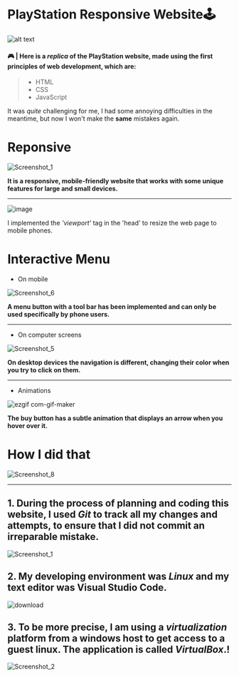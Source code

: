 # **PlayStation Responsive Website**🕹️

![alt text](https://user-images.githubusercontent.com/97318219/149517826-8bee79a3-6d76-46b0-ac80-e44d3615d84c.png)

 #### 🎮 | Here is a *replica* of the PlayStation website, made using the first principles of web development, which are:
 
> - HTML
> - CSS
> - JavaScript

It was *quite* challenging for me, I had some annoying difficulties in the meantime, but now I won't make the **same** mistakes again.

# Reponsive

![Screenshot_1](https://user-images.githubusercontent.com/97318219/149517861-e5fc62fb-d085-4b01-9279-06cc93dfe14e.png)

**It is a responsive, mobile-friendly website that works with some unique features for large and small devices.**

______________________________

![image](https://user-images.githubusercontent.com/97318219/149642190-63e0b4dc-6155-4d5e-9523-49704f664a79.png)

I implemented the *'viewport'* tag in the 'head' to resize the web page to mobile phones.

# Interactive Menu

- On mobile

![Screenshot_6](https://user-images.githubusercontent.com/97318219/149517954-b9765e0b-ad48-4a8a-b493-497cd2eb0944.png)

**A menu button with a tool bar has been implemented and can only be used specifically by phone users.**

______________________________

- On computer screens

![Screenshot_5](https://user-images.githubusercontent.com/97318219/149517969-56e261de-3fd2-43e7-adb7-8151f5a4695e.png)

**On desktop devices the navigation is different, changing their color when you try to click on them.**

______________________________

- Animations

![ezgif com-gif-maker](https://user-images.githubusercontent.com/97318219/149520744-2226077e-4a44-46a2-8e7b-bdc6d9e7763d.gif)

**The buy button has a subtle animation that displays an arrow when you hover over it.**

# How I did that

![Screenshot_8](https://user-images.githubusercontent.com/97318219/149520906-05fba53c-3d78-491f-8d4f-663e88bf0468.png)

____________________________

## 1. During the process of planning and coding this website, I used ***Git*** to track all my changes and attempts, to ensure that I did not commit an irreparable mistake.

![Screenshot_1](https://user-images.githubusercontent.com/97318219/149643026-ed87cb4c-c88e-4e15-a234-82c717a93bd8.png)

## 2. My developing environment was ***Linux*** and my text editor was Visual Studio Code. 

![download](https://user-images.githubusercontent.com/97318219/149644093-35f02a8e-20ea-4f9c-a4a0-421f73f0a5fb.png)

## 3. To be more precise, I am using a ***virtualization*** platform from a windows host to get access to a guest linux. The application is called *VirtualBox*.!

![Screenshot_2](https://user-images.githubusercontent.com/97318219/149644131-b85bf538-48ed-4486-a78a-8daebcd809f9.png)
